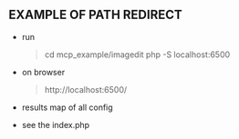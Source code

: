 ## EXAMPLE OF PATH REDIRECT 

* run  
    > cd mcp_example/imagedit
    > php -S localhost:6500

* on browser
    > http://localhost:6500/

* results
    map of all config

* see the index.php